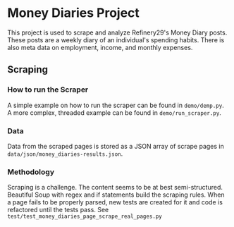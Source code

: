 # Money Diaries Project
This project is used to scrape and analyze Refinery29's Money Diary posts. These posts are a weekly diary of an individual's spending habits. There is also meta data on employment, income, and monthly expenses.

## Scraping
### How to run the Scraper
A simple example on how to run the scraper can be found in `demo/demp.py`. A more complex, threaded example can be found in `demo/run_scraper.py`.

### Data
Data from the scraped pages is stored as a JSON array of scrape pages in `data/json/money_diaries-results.json`.

### Methodology
Scraping is a challenge. The content seems to be at best semi-structured. Beautiful Soup with regex and if statements build the scraping rules. When a page fails to be properly parsed, new tests are created for it and code is refactored until the tests pass. See `test/test_money_diaries_page_scrape_real_pages.py`

